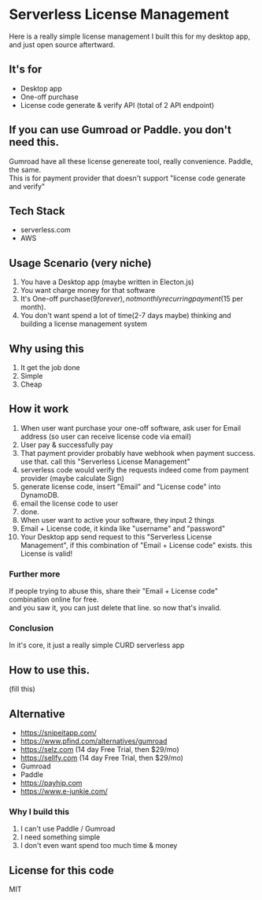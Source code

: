 # Serverless License Management
Here is a really simple license management
I built this for my desktop app, and just open source aftertward.     

## It's for 
* Desktop app
* One-off purchase
* License code generate & verify API (total of 2 API endpoint)

## If you can use Gumroad or Paddle. you don't need this.  
Gumroad have all these license genereate tool, really convenience. 
Paddle, the same.  
This is for payment provider that doesn't support "license code generate and verify"   

## Tech Stack
* serverless.com
* AWS 

## Usage Scenario (very niche)
1. You have a Desktop app (maybe written in Electon.js)
2. You want charge money for that software
3. It's One-off purchase($9 forever), not monthly recurring payment($15 per month).
4. You don't want spend a lot of time(2-7 days maybe) thinking and building a license management system

## Why using this
1. It get the job done
1. Simple
2. Cheap

## How it work
1. When user want purchase your one-off software, ask user for Email address (so user can receive license code via email)
2. User pay & successfully pay
3. That payment provider probably have webhook when payment success. use that. call this "Serverless License Management"
4. serverless code would verify the requests indeed come from payment provider (maybe calculate Sign)
5. generate license code, insert "Email" and "License code" into DynamoDB.
6. email the license code to user
7. done.
8. When user want to active your software, they input 2 things
9. Email + License code, it kinda like "username" and "password"
10. Your Desktop app send request to this "Serverless License Management", if this combination of "Email + License code" exists. this License is valid!

### Further more
If people trying to abuse this, share their "Email + License code" combination online for free.  
and you saw it, you can just delete that line. so now that's invalid.  

### Conclusion
In it's core, it just a really simple CURD serverless app    

## How to use this.  
(fill this)  


## Alternative
* https://snipeitapp.com/
* https://www.pfind.com/alternatives/gumroad
* https://selz.com (14 day Free Trial, then $29/mo)
* https://sellfy.com (14 day Free Trial, then $29/mo)
* Gumroad
* Paddle
* https://payhip.com
* https://www.e-junkie.com/

### Why I build this
1. I can't use Paddle / Gumroad
2. I need something simple
3. I don't even want spend too much time & money


## License for this code
MIT